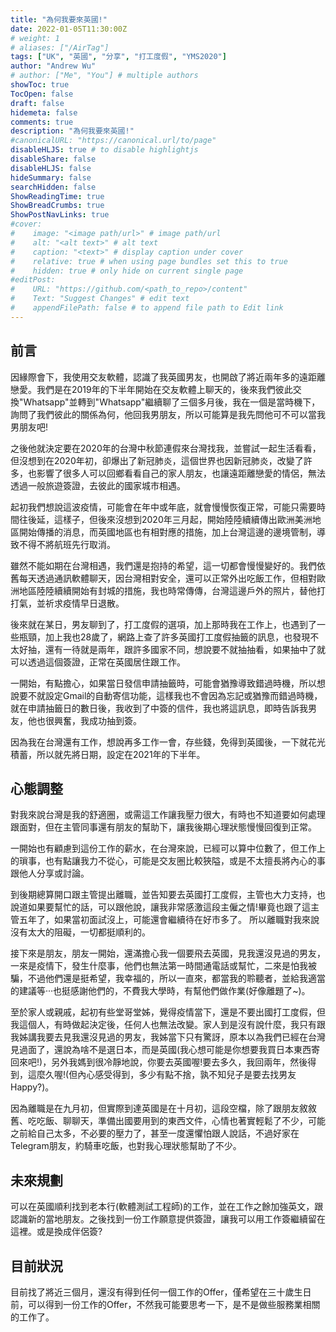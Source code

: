 ```yaml
---
title: "為何我要來英國!"
date: 2022-01-05T11:30:00Z
# weight: 1
# aliases: ["/AirTag"]
tags: ["UK", "英國", "分享", "打工度假", "YMS2020"]
author: "Andrew Wu"
# author: ["Me", "You"] # multiple authors
showToc: true
TocOpen: false
draft: false
hidemeta: false
comments: true
description: "為何我要來英國!"
#canonicalURL: "https://canonical.url/to/page"
disableHLJS: true # to disable highlightjs
disableShare: false
disableHLJS: false
hideSummary: false
searchHidden: false
ShowReadingTime: true
ShowBreadCrumbs: true
ShowPostNavLinks: true
#cover:
#    image: "<image path/url>" # image path/url
#    alt: "<alt text>" # alt text
#    caption: "<text>" # display caption under cover
#    relative: true # when using page bundles set this to true
#    hidden: true # only hide on current single page
#editPost:
#    URL: "https://github.com/<path_to_repo>/content"
#    Text: "Suggest Changes" # edit text
#    appendFilePath: false # to append file path to Edit link
---
```

## 前言
因緣際會下，我使用交友軟體，認識了我英國男友，也開啟了將近兩年多的遠距離戀愛。我們是在2019年的下半年開始在交友軟體上聊天的，後來我們彼此交換"Whatsapp"並轉到"Whatsapp"繼續聊了三個多月後，我在一個是當時機下，詢問了我們彼此的關係為何，他回我男朋友，所以可能算是我先問他可不可以當我男朋友吧!

之後他就決定要在2020年的台灣中秋節連假來台灣找我，並嘗試一起生活看看，但沒想到在2020年初，卻爆出了新冠肺炎，這個世界也因新冠肺炎，改變了許多，也影響了很多人可以回鄉看看自己的家人朋友，也讓遠距離戀愛的情侶，無法透過一般旅遊簽證，去彼此的國家城市相遇。

起初我們想說這波疫情，可能會在年中或年底，就會慢慢恢復正常，可能只需要時間往後延，這樣子，但後來沒想到2020年三月起，開始陸陸續續傳出歐洲美洲地區開始傳播的消息，而英國地區也有相對應的措施，加上台灣這邊的邊境管制，導致不得不將航班先行取消。

雖然不能如期在台灣相遇，我們還是抱持的希望，這一切都會慢慢變好的。我們依舊每天透過通訊軟體聊天，因台灣相對安全，還可以正常外出吃飯工作，但相對歐洲地區陸陸續續開始有封城的措施，我也時常傳傳，台灣這邊戶外的照片，替他打打氣，並祈求疫情早日退散。

後來就在某日，男友聊到了，打工度假的選項，加上那時我在工作上，也遇到了一些瓶頸，加上我也28歲了，網路上查了許多英國打工度假抽籤的訊息，也發現不太好抽，還有一待就是兩年，跟許多國家不同，想說要不就抽抽看，如果抽中了就可以透過這個簽證，正常在英國居住跟工作。

一開始，有點擔心，如果當日發信申請抽籤時，可能會猶豫導致錯過時機，所以想說要不就設定Gmail的自動寄信功能，這樣我也不會因為忘記或猶豫而錯過時機，就在申請抽籤日的數日後，我收到了中簽的信件，我也將這訊息，即時告訴我男友，他也很興奮，我成功抽到簽。

因為我在台灣還有工作，想說再多工作一會，存些錢，免得到英國後，一下就花光積蓄，所以就先將日期，設定在2021年的下半年。

## 心態調整
對我來說台灣是我的舒適圈，或需這工作讓我壓力很大，有時也不知道要如何處理跟面對，但在主管同事還有朋友的幫助下，讓我後期心理狀態慢慢回復到正常。

一開始也有顧慮到這份工作的薪水，在台灣來說，已經可以算中位數了，但工作上的瑣事，也有點讓我力不從心，可能是交友圈比較狹隘，或是不太擅長將內心的事跟他人分享或討論。

到後期總算開口跟主管提出離職，並告知要去英國打工度假，主管也大力支持，也說道如果要幫忙的話，可以跟他說，讓我非常感激這段主僱之情!畢竟也跟了這主管五年了，如果當初面試沒上，可能還會繼續待在好市多了。
所以離職對我來說沒有太大的阻礙，一切都挺順利的。

接下來是朋友，朋友一開始，還滿擔心我一個要飛去英國，見我還沒見過的男友，一來是疫情下，發生什麼事，他們也無法第一時間通電話或幫忙，二來是怕我被騙，不過他們還是挺希望，我幸福的，所以一直來，都當我的聆聽者，並給我適當的建議等···也挺感謝他們的，不費我大學時，有幫他們做作業(好像離題了~)。

至於家人或親戚，起初有些堂哥堂姊，覺得疫情當下，還是不要出國打工度假，但我這個人，有時做起決定後，任何人也無法改變。家人到是沒有說什麼，我只有跟我姊講我要去見我還沒見過的男友，我姊當下只有驚訝，原本以為我們已經在台灣見過面了，還說為啥不是選日本，而是英國(我心想可能是你想要我買日本東西寄回來吧!)，另外我媽到很冷靜地說，你要去英國喔!要去多久，我回兩年，然後得到，這麼久喔!(但內心感受得到，多少有點不捨，孰不知兒子是要去找男友Happy?)。

因為離職是在九月初，但實際到達英國是在十月初，這段空檔，除了跟朋友敘敘舊、吃吃飯、聊聊天，準備出國要用到的東西文件，心情也著實輕鬆了不少，可能之前給自己太多，不必要的壓力了，甚至一度還懼怕跟人說話，不過好家在Telegram朋友，約騎車吃飯，也對我心理狀態幫助了不少。

## 未來規劃
可以在英國順利找到老本行(軟體測試工程師)的工作，並在工作之餘加強英文，跟認識新的當地朋友。之後找到一份工作願意提供簽證，讓我可以用工作簽繼續留在這裡。或是換成伴侶簽?

## 目前狀況
目前找了將近三個月，還沒有得到任何一個工作的Offer，僅希望在三十歲生日前，可以得到一份工作的Offer，不然我可能要思考一下，是不是做些服務業相關的工作了。